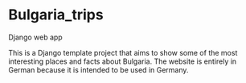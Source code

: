 # Bulgaria_trips
Django web app

This is a Django template project that aims to show some of the most interesting places and facts about Bulgaria. The website is entirely in German because it is intended to be used in Germany.
